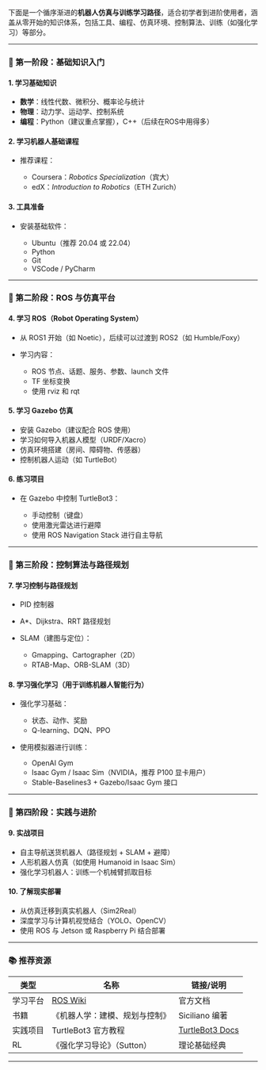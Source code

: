 下面是一个循序渐进的**机器人仿真与训练学习路径**，适合初学者到进阶使用者，涵盖从零开始的知识体系，包括工具、编程、仿真环境、控制算法、训练（如强化学习）等部分。

---

### 🚀 第一阶段：基础知识入门

#### 1. 学习基础知识

* **数学**：线性代数、微积分、概率论与统计
* **物理**：动力学、运动学、控制系统
* **编程**：Python（建议重点掌握），C++（后续在ROS中用得多）

#### 2. 学习机器人基础课程

* 推荐课程：

  * Coursera：*Robotics Specialization*（宾大）
  * edX：*Introduction to Robotics*（ETH Zurich）

#### 3. 工具准备

* 安装基础软件：

  * Ubuntu（推荐 20.04 或 22.04）
  * Python
  * Git
  * VSCode / PyCharm

---

### 🤖 第二阶段：ROS 与仿真平台

#### 4. 学习 ROS（Robot Operating System）

* 从 ROS1 开始（如 Noetic），后续可以过渡到 ROS2（如 Humble/Foxy）
* 学习内容：

  * ROS 节点、话题、服务、参数、launch 文件
  * TF 坐标变换
  * 使用 rviz 和 rqt

#### 5. 学习 Gazebo 仿真

* 安装 Gazebo（建议配合 ROS 使用）
* 学习如何导入机器人模型（URDF/Xacro）
* 仿真环境搭建（房间、障碍物、传感器）
* 控制机器人运动（如 TurtleBot）

#### 6. 练习项目

* 在 Gazebo 中控制 TurtleBot3：

  * 手动控制（键盘）
  * 使用激光雷达进行避障
  * 使用 ROS Navigation Stack 进行自主导航

---

### 🧠 第三阶段：控制算法与路径规划

#### 7. 学习控制与路径规划

* PID 控制器
* A\*、Dijkstra、RRT 路径规划
* SLAM（建图与定位）：

  * Gmapping、Cartographer（2D）
  * RTAB-Map、ORB-SLAM（3D）

#### 8. 学习强化学习（用于训练机器人智能行为）

* 强化学习基础：

  * 状态、动作、奖励
  * Q-learning、DQN、PPO
* 使用模拟器进行训练：

  * OpenAI Gym
  * Isaac Gym / Isaac Sim（NVIDIA，推荐 P100 显卡用户）
  * Stable-Baselines3 + Gazebo/Isaac Gym 接口

---

### 🤖 第四阶段：实践与进阶

#### 9. 实战项目

* 自主导航送货机器人（路径规划 + SLAM + 避障）
* 人形机器人仿真（如使用 Humanoid in Isaac Sim）
* 强化学习机器人：训练一个机械臂抓取目标

#### 10. 了解现实部署

* 从仿真迁移到真实机器人（Sim2Real）
* 深度学习与计算机视觉结合（YOLO、OpenCV）
* 使用 ROS 与 Jetson 或 Raspberry Pi 结合部署

---

### 📚 推荐资源

| 类型   | 名称                               | 链接/说明                                                                                |
| ---- | -------------------------------- | ------------------------------------------------------------------------------------ |
| 学习平台 | [ROS Wiki](http://wiki.ros.org/) | 官方文档                                                                                 |
| 书籍   | 《机器人学：建模、规划与控制》                  | Siciliano 编著                                                                         |
| 实践项目 | TurtleBot3 官方教程                  | [TurtleBot3 Docs](https://emanual.robotis.com/docs/en/platform/turtlebot3/overview/) |
| RL   | 《强化学习导论》（Sutton）                 | 理论基础经典                                                                               |

---
